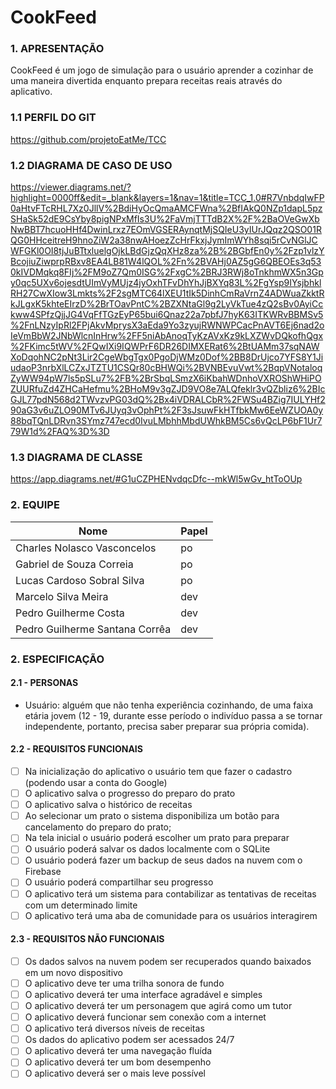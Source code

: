 # CookFeed

### 1. APRESENTAÇÃO
CookFeed é um jogo de simulação para o usuário aprender a cozinhar de uma maneira divertida enquanto prepara receitas reais através do aplicativo.

### 1.1 PERFIL DO GIT
https://github.com/projetoEatMe/TCC

### 1.2 DIAGRAMA DE CASO DE USO
https://viewer.diagrams.net/?highlight=0000ff&edit=_blank&layers=1&nav=1&title=TCC_1.0#R7VnbdqIwFP0aHtvFTcRHL7Xz0JllV%2BdiHyOcQmaAMCFWna%2BfIAkQ0NZp1dapL5pzSHaSk52dE9CsYby8pigNPxMfIs3U%2FaVmjTTTdB2X%2F%2BaOVeGwXbNwBBT7hcuoHHf4DwinLrxz7EOmVGSERAynqtMjSQIeU3yIUrJQqz2QSO01RQG0HHceitreH9hnoZiW2a38nwAHoezZcHrFkxjJymImWYh8sqi5rCvNGlJCWFGKl0OI8tjJuBTtxluelgOjkLBdGjzQqXHz8za%2B%2BGbfEn0y%2Fzp1vlzYBcojiuZiwprpRBxv8EA4LB81W4lQOL%2Fn%2BVAHj0AZ5gG6QBEOEs3q530kIVDMqkq8FIj%2FM9oZ7Qm0ISG%2FxgC%2BRJ3RWj8oTnkhmWX5n3Gpy0qc5UXv6ojesdtUImVyMUjz4jyOxhTFvDhYhJjBXYq83L%2FgYsp9IYsjbhklRH27CwXIow3Lmkts%2F2sgMTC64lXEU1tIk5DinhCmRaVrnZ4ADWuaZkktRkJLgxK5khteEIrzD%2BrTOavPntC%2BZXNtaGl9g2LyVkTue4zQ2sBv0AyiCckww4SPfzQjjJG4VqFfTGzEyP65bui6Qnaz22a7pbfJ7hyK63ITKWRvBBMSv5%2FnLNzyIpRl2FPjAkvMprysX3aEda9Yo3zyujRWNWPCacPnAVT6Ej6nad2oIeVmBbW2JNbWlcnInHrw%2FF5niAbAnoqTyKzAVxKz9kLXZWvDQkofhQgx%2FKimc5tWV%2FQwIXi9IQWPrF6DR26DIMXERat6%2BtUAMm37sqNAWXoDqohNC2pNt3Lir2CgeWbgTgx0PgoDjWMz0Dof%2BB8DrUjco7YFS8Y1JiudaoP3nrbXlLCZxJTZTU1CSQr80cBHWQi%2BVNBEvuVwt%2BqpVNotaloqZyWW94pW7ls5pSLu7%2FB%2BrSbqLSmzX6iKbahWDnhoVXROShWHiPOZUURfuZd4ZHCaHefmu%2BHoM9v3gZJD9VO8e7ALQfeklr3vQZbliz6%2BIcGJL77pdN568d2TWvzvPG03dQ%2Bx4iVDRALCbR%2FWSu4BZig7IULYHf290aG3v6uZLO90MTv6JUyq3vOphPt%2F3sJsuwFkHTfbkMw6EeWZUOA0y88bqTQnLDRvn3SYmz747ecd0IvuLMbhhMbdUWhkBM5Cs6vQcLP6bF1Ur779W1d%2FAQ%3D%3D

### 1.3 DIAGRAMA DE CLASSE
https://app.diagrams.net/#G1uCZPHENvdqcDfc--mkWl5wGv_htToOUp

### 2. EQUIPE 
|Nome|Papel|
|--|--|
|Charles Nolasco Vasconcelos|po|
|Gabriel de Souza Correia|po|  
|Lucas Cardoso Sobral Silva|po|
|Marcelo Silva Meira|dev|  
|Pedro Guilherme Costa|dev|
|Pedro Guilherme Santana Corrêa|dev|


### 2. ESPECIFICAÇÃO 
#### 2.1 - PERSONAS 
- Usuário: alguém que não tenha experiência cozinhando, de uma faixa etária jovem (12 - 19, durante esse período o indivíduo passa a se tornar independente, portanto, precisa saber preparar sua própria comida).

#### 2.2 - REQUISITOS FUNCIONAIS

 - [ ] Na inicialização do aplicativo o usuário tem que  fazer o cadastro (podendo usar a conta do Google)
 - [ ] O aplicativo salva o progresso do preparo do prato
 - [ ] O aplicativo salva o histórico de receitas
 - [ ] Ao selecionar um prato o sistema disponibiliza um botão para cancelamento do preparo do prato;
 - [ ] Na tela inicial o usuário poderá escolher um prato para preparar
 - [ ] O usuário poderá salvar os dados localmente com o SQLite
 - [ ] O usuário poderá fazer um backup de seus dados na nuvem com o Firebase
 - [ ] O usuário poderá compartilhar seu progresso
 - [ ] O aplicativo terá um sistema para contabilizar as tentativas de receitas com um determinado limite
 - [ ] O aplicativo terá uma aba de comunidade para os usuários interagirem
  
#### 2.3 - REQUISITOS NÃO FUNCIONAIS
 - [ ] Os dados salvos na nuvem podem ser recuperados quando baixados em um novo dispositivo
 - [ ] O aplicativo deve ter uma trilha sonora de fundo
 - [ ] O aplicativo deverá ter uma interface agradável e simples
 - [ ] O aplicativo deverá ter um personagem que agirá como um tutor
 - [ ] O aplicativo deverá funcionar sem conexão com a internet
 - [ ] O aplicativo terá diversos níveis de receitas
 - [ ] Os dados do aplicativo podem ser acessados 24/7
 - [ ] O aplicativo deverá ter uma navegação fluída
 - [ ] O aplicativo deverá ter um bom desempenho
 - [ ] O aplicativo deverá ser o mais leve possível